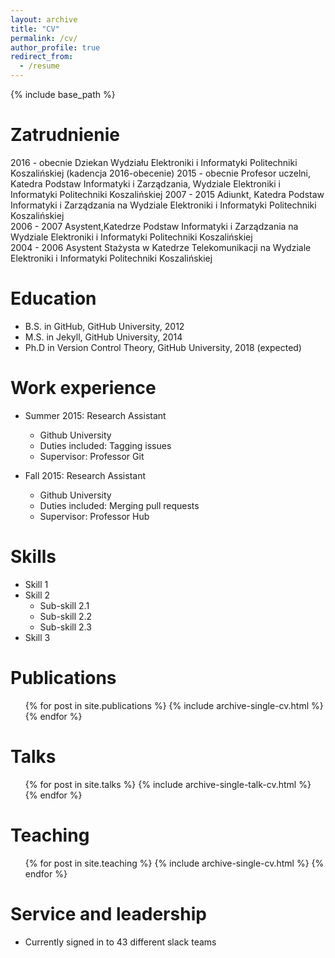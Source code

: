 ```yaml
---
layout: archive
title: "CV"
permalink: /cv/
author_profile: true
redirect_from:
  - /resume
---
```


{% include base_path %}

Zatrudnienie
============
2016 - obecnie	Dziekan Wydziału Elektroniki i Informatyki Politechniki Koszalińskiej (kadencja 2016-obecenie)
2015 - obecnie	Profesor uczelni, Katedra Podstaw Informatyki i Zarządzania, Wydziale Elektroniki i Informatyki Politechniki Koszalińskiej
2007 - 2015 	  Adiunkt, Katedra Podstaw Informatyki i Zarządzania na Wydziale Elektroniki i Informatyki Politechniki Koszalińskiej	
2006 - 2007     Asystent,Katedrze Podstaw Informatyki i Zarządzania na Wydziale Elektroniki i Informatyki Politechniki Koszalińskiej	
2004 - 2006     Asystent Stażysta w Katedrze Telekomunikacji na Wydziale Elektroniki i Informatyki Politechniki Koszalińskiej


Education
======
* B.S. in GitHub, GitHub University, 2012
* M.S. in Jekyll, GitHub University, 2014
* Ph.D in Version Control Theory, GitHub University, 2018 (expected)

Work experience
======
* Summer 2015: Research Assistant
  * Github University
  * Duties included: Tagging issues
  * Supervisor: Professor Git

* Fall 2015: Research Assistant
  * Github University
  * Duties included: Merging pull requests
  * Supervisor: Professor Hub
  
Skills
======
* Skill 1
* Skill 2
  * Sub-skill 2.1
  * Sub-skill 2.2
  * Sub-skill 2.3
* Skill 3

Publications
======
  <ul>{% for post in site.publications %}
    {% include archive-single-cv.html %}
  {% endfor %}</ul>
  
Talks
======
  <ul>{% for post in site.talks %}
    {% include archive-single-talk-cv.html %}
  {% endfor %}</ul>
  
Teaching
======
  <ul>{% for post in site.teaching %}
    {% include archive-single-cv.html %}
  {% endfor %}</ul>
  
Service and leadership
======
* Currently signed in to 43 different slack teams
